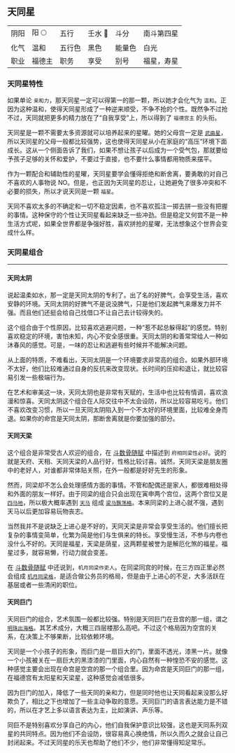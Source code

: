 ## 天同星 <Badge type="warning" text="命宫出现概率≈4.32%" />

<table class="star-card">
  <tr>
    <td>阴阳</td>
    <td>阳 🌕</td>
    <td>五行</td>
    <td>壬水 🌊</td>
    <td>斗分</td>
    <td>南斗第四星</td>
  </tr>
  <tr>
    <td>化气</td>
    <td>温和</td>
    <td>五行色</td>
    <td>黑色</td>
    <td>能量色</td>
    <td>白光</td>
  </tr>
  <tr>
    <td>职业</td>
    <td>福德主</td>
    <td>职务</td>
    <td>享受</td>
    <td>别号</td>
    <td>福星，寿星</td>
  </tr> 
</table>

### 天同星特性

如果单论 `亲和力`，那天同星一定可以得第一的那一颗，所以她才会化气为 `温和`。正因为这种温和，使得天同星形成了一种逆来顺受，不争不抢的个性。既然争不过抢不过，天同就把更多的精力放在了“自我享受”上，所以得到了 `福德宫主` 的头衔。

天同星是一颗不需要太多资源就可以培养起来的星曜。她的父母宫一定是 [`武曲星`](#武曲星)，所以天同星的父母一般都比较强势，这也使得天同星从小在家庭的“高压”环境下面成长。这从一个侧面告诉了我们，如果不想让孩子以后成为一个受气包，那就要给予孩子足够的关怀和爱护，不要过于直接，也不要什么事情都用物质来摆平。

作为一颗配合和辅助性的星曜，天同星要学会懂得拒绝和断舍离，要勇敢的对自己不喜欢的人事物说 NO。但是，也正因为天同星的忍让，让她避免了很多冲突和不必要的损失，所以才说天同是一颗 `福星`。

天同不喜欢太多的不确定和一切不稳定因素，也不喜欢孤注一掷去拼一些没有把握的事情。这种保守的个性让天同星看起来缺乏一些冲劲。但是稳定又何尝不是一种生活方式呢，如果全世界都是争强好胜，喜欢拼抢的星曜，无法想象这个世界会变成什么样。

### 天同星组合

---

#### 天同太阴 <Badge type="warning" text="命宫出现概率≈2.71%" />

说起温柔如水，那一定是天同太阴的专利了。出了名的好脾气，会享受生活，喜欢安静的环境。天同太阴的好脾气不是说没脾气，只是他们发起脾气来爆发力并不强。而且他们还挺会给自己找借口不让自己去计较得失的。

这个组合由于个性原因，比较喜欢逃避问题，一种“惹不起总躲得起”的感觉。特别喜欢稳定的环境，害怕未知，内心不安全感很重。天同太阴的和善常常给人一种如沐春风的感觉。可是，一味的忍让和逃避有些时候并不能解决问题。

从上面的特质，不难看出，天同太阴是一个环境要求非常高的组合。如果外部环境不太好，他们比较难通过自身的反抗来改变现状。长时间的压抑和退让，就比较容易引发一些极端行为。

在艺术和审美这一块，天同太阴也是非常有天赋的，生活中也比较有情调，喜欢浪漫和惊喜。天同太阴这个组合在人际交往中不太会设防，所以比较容易吃亏。他们不喜欢改变习惯，所以一旦天同太阴陷入到一个不太好的环境里面，比较难全身而退。如果你的命宫是天同太阴，那断舍离就是你要加强的部分。

#### 天同天梁 <Badge type="warning" text="命宫出现概率≈2.77%" />

这个组合是非常受古人欢迎的组合，在 [斗数骨随赋](./ancientBook-1.md#斗数骨随赋) 中描述到 `府相同梁性必好`。说的就是天府、天相、天同天梁的人品行好，性格比较讨喜。诚然，天同天梁是朋友圈中的老好人，对谁都非常体贴关照，在外一般都是好好先生的形象。

然而，同梁却不怎么会处理感情方面的事情。不管和配偶还是家人，都很难相处得和外面的朋友一样好。由于同梁的组合只会出现在寅申两个宫位，这两个宫位又是 [`四马地`](./palace.md#四生地)，所以极大概率遇到 [`天马`](./minor-star.md#天马) 组成 [`梁马飘荡格`](./pattern.md#梁马飘荡)。本来同梁的上进心就不强，遇到天马以后更加容易玩物丧志。

当然我并不是说缺乏上进心是不好的，天同天梁是非常会享受生活的。他们擅长把复杂的事情变简单，化繁为简是他们与生俱来的特长。享受慢生活，不参与内卷也没什么不好的。天同是福星，天梁是荫星，这两颗星被誉为是解厄化煞的福星。福星过多，就容易懒，行动力就会变差。

在 [斗数骨随赋](./ancientBook-1.md#斗数骨随赋) 中还说到，`机月同梁作吏人`。在同梁同宫的时候，在三方四正里必然会组成 [`机月同梁格`](./pattern.md)，是适合做公务员的格局，但是由于上进心的不足，大多活跃在基层或者一些清闲的职位。

#### 天同巨门 <Badge type="warning" text="命宫出现概率≈2.54%" />

天同巨门的组合，艺术氛围一般都比较强。特别是天同巨门在丑宫的那一组，谓之 [`明珠出海格`](./pattern.md#明珠出海)。其艺术成分，大概三四层楼那么高吧。不过这个格局因为空宫的关系，在决策上不够果断，比较依赖环境。

天同是一个小孩子的形象，而巨门是一扇巨大的门，里面不透光，漆黑一片。就像一个小孩被关在一扇巨大的黑漆漆的门里面，内心自然有一种惶恐不安的感觉。这种感觉主要会出现在命宫是空宫的那一个组合里。因为命宫是天同巨门的那一组，在福德宫有太阳星和天梁星，这种感觉会减低很多。

因为巨门的加入，降低了一些天同的亲和力，但是同时他也让天同看起来没那么好欺负了，相比之下也增加了一些主动争取的意愿。天同巨门的语言表达能力是不错的，所以在才艺上多以语言表达为主，比如演讲、声乐等。

同巨不是特别喜欢分享自己的内心，他们自我保护意识比较强，这也是天同系列双星的共同特点。因为他们不会设防，很容易真心换绝情，所以久而久之就会让自己封闭起来。不过天同星的乐天也帮助了他们不少，他们非常懂得知足常乐。
